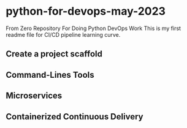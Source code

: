 # python-for-devops-may-2023
From Zero Repository For Doing Python DevOps Work
This is my first readme file for CI/CD pipeline learning curve. 

## Create a project scaffold

## Command-Lines Tools

## Microservices

## Containerized Continuous Delivery

